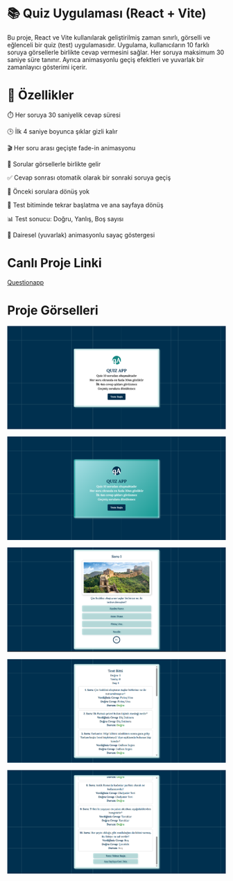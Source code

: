 # 📚 Quiz Uygulaması (React + Vite)
Bu proje, React ve Vite kullanılarak geliştirilmiş zaman sınırlı, görselli ve eğlenceli bir quiz (test) uygulamasıdır. Uygulama, kullanıcıların 10 farklı soruya görsellerle birlikte cevap vermesini sağlar. Her soruya maksimum 30 saniye süre tanınır. Ayrıca animasyonlu geçiş efektleri ve yuvarlak bir zamanlayıcı gösterimi içerir.

# 🚀 Özellikler
⏱️ Her soruya 30 saniyelik cevap süresi

🕒 İlk 4 saniye boyunca şıklar gizli kalır

🎬 Her soru arası geçişte fade-in animasyonu

📸 Sorular görsellerle birlikte gelir

✅ Cevap sonrası otomatik olarak bir sonraki soruya geçiş

🚫 Önceki sorulara dönüş yok

🔁 Test bitiminde tekrar başlatma ve ana sayfaya dönüş

📊 Test sonucu: Doğru, Yanlış, Boş sayısı

🎯 Dairesel (yuvarlak) animasyonlu sayaç göstergesi

# Canlı Proje Linki
[Questionapp](https://questionnapp.erkankaradag.com/)

# Proje Görselleri 
![ss1](src/screenshots/ss1.png)

![ss2](src/screenshots/ss2.png)

![ss3](src/screenshots/ss3.png)

![ss4](src/screenshots/ss4.png)

![ss5](src/screenshots/ss5.png)
